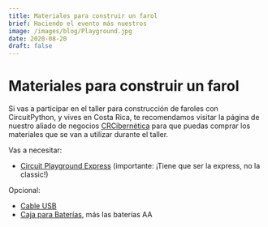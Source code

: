 ```yaml
---
title: Materiales para construir un farol
brief: Haciendo el evento más nuestros
image: /images/blog/Playground.jpg
date: 2020-08-20
draft: false
---
```


# Materiales para construir un farol

Si vas a participar en el taller para construcción de faroles con CircuitPython, y vives en Costa Rica, te recomendamos visitar la página de nuestro aliado de negocios [CRCibernética](https://www.crcibernetica.com/) para que puedas comprar los materiales que se van a utilizar durante el taller.

Vas a necesitar:

- [Circuit Playground Express](https://www.crcibernetica.com/circuit-playground-express/) (importante: ¡Tiene que ser la express, no la classic!)

Opcional:

- [Cable USB](https://www.crcibernetica.com/usb-microb-cable-80-cm/)
- [Caja para Baterías](https://www.crcibernetica.com/3-x-aa-battery-holder-with-cover-switch-jst-connector/), más las baterías AA
